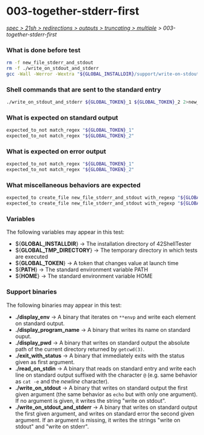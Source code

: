 # 003-together-stderr-first

*[spec > 21sh > redirections > outputs > truncating > multiple](..) > 003-together-stderr-first*

### What is done before test

```bash
rm -f new_file_stderr_and_stdout
rm -f ./write_on_stdout_and_stderr
gcc -Wall -Werror -Wextra "${GLOBAL_INSTALLDIR}/support/write-on-stdout-and-stderr/main.c" -o ./write_on_stdout_and_stderr

```

### Shell commands that are sent to the standard entry

```bash
./write_on_stdout_and_stderr ${GLOBAL_TOKEN}_1 ${GLOBAL_TOKEN}_2 2>new_file_stderr_and_stdout 1>&2

```

### What is expected on standard output

```bash
expected_to_not match_regex "${GLOBAL_TOKEN}_1"
expected_to_not match_regex "${GLOBAL_TOKEN}_2"

```

### What is expected on error output

```bash
expected_to_not match_regex "${GLOBAL_TOKEN}_1"
expected_to_not match_regex "${GLOBAL_TOKEN}_2"

```

### What miscellaneous behaviors are expected

```bash
expected_to create_file new_file_stderr_and_stdout with_regexp "${GLOBAL_TOKEN}_1$"
expected_to create_file new_file_stderr_and_stdout with_regexp "${GLOBAL_TOKEN}_2$"

```

### Variables

The following variables may appear in this test:

* ${**GLOBAL_INSTALLDIR**} -> The installation directory of 42ShellTester
* ${**GLOBAL_TMP_DIRECTORY**} -> The temporary directory in which tests are executed
* ${**GLOBAL_TOKEN**} -> A token that changes value at launch time
* ${**PATH**} -> The standard environment variable PATH
* ${**HOME**} -> The standard environment variable HOME

### Support binaries

The following binaries may appear in this test:


* **./display_env** -> A binary that iterates on `**envp` and write each element on standard output.
* **./display_program_name** -> A binary that writes its name on standard ouput.
* **./display_pwd** -> A binary that writes on standard output the absolute path of the current directory returned by `getcwd(3)`.
* **./exit_with_status** -> A binary that immediately exits with the status given as first argument.
* **./read_on_stdin** -> A binary that reads on standard entry and write each line on standard output suffixed with the character `@` (e.g. same behavior as `cat -e` and the *newline* character).
* **./write_on_stdout** -> A binary that writes on standard output the first given argument (the same behavior as `echo` but with only one argument). If no argument is given, it writes the string "write on stdout".
* **./write_on_stdout_and_stderr** -> A binary that writes on standard output the first given argument, and writes on standard error the second given argument. If an argument is missing, it writes the strings "write on stdout" and "write on stderr".
